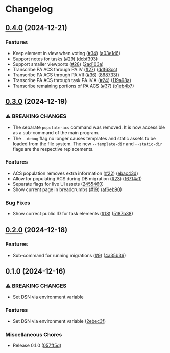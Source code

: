 # Changelog

## [0.4.0](https://github.com/cdriehuys/flight-school/compare/v0.3.0...v0.4.0) (2024-12-21)


### Features

* Keep element in view when voting ([#34](https://github.com/cdriehuys/flight-school/issues/34)) ([a03e1d6](https://github.com/cdriehuys/flight-school/commit/a03e1d66fab0b7b8a22b562e8dc2dac6ad150a5c))
* Support notes for tasks ([#29](https://github.com/cdriehuys/flight-school/issues/29)) ([dcbf393](https://github.com/cdriehuys/flight-school/commit/dcbf39317d068d23b30bcfbde485d18c1aa888ae))
* Support smaller viewports ([#28](https://github.com/cdriehuys/flight-school/issues/28)) ([2ad103a](https://github.com/cdriehuys/flight-school/commit/2ad103ac5478f85f74991d67c8e89b17ec5023d5))
* Transcribe PA ACS through PA.IV ([#27](https://github.com/cdriehuys/flight-school/issues/27)) ([ddf63cc](https://github.com/cdriehuys/flight-school/commit/ddf63cc49c2cc53deb1b20b7bfc373fa33d68634))
* Transcribe PA ACS through PA.VII ([#36](https://github.com/cdriehuys/flight-school/issues/36)) ([868733f](https://github.com/cdriehuys/flight-school/commit/868733f94c5af11bb25d731899eb564b38c55908))
* Transcribe PA ACS through task PA.IV.A ([#24](https://github.com/cdriehuys/flight-school/issues/24)) ([119a98a](https://github.com/cdriehuys/flight-school/commit/119a98a88dadd042e7fc765af0851eadf9c17818))
* Transcribe remaining portions of PA ACS ([#37](https://github.com/cdriehuys/flight-school/issues/37)) ([b1eb4b7](https://github.com/cdriehuys/flight-school/commit/b1eb4b7ec3c8b67653f02c3f122016b415dada5e))

## [0.3.0](https://github.com/cdriehuys/flight-school/compare/v0.2.0...v0.3.0) (2024-12-19)


### ⚠ BREAKING CHANGES

* The separate `populate-acs` command was removed. It is now accessible as a sub-command of the main program.
* The `--debug` flag no longer causes templates and static assets to be loaded from the file system. The new `--template-dir` and `--static-dir` flags are the respective replacements.

### Features

* ACS population removes extra information ([#22](https://github.com/cdriehuys/flight-school/issues/22)) ([ebac43d](https://github.com/cdriehuys/flight-school/commit/ebac43d11d632aca79c2d7af2909d550f07ee44e))
* Allow for populating ACS during DB migration ([#23](https://github.com/cdriehuys/flight-school/issues/23)) ([f6714a1](https://github.com/cdriehuys/flight-school/commit/f6714a1c09a176f8e58793a5861a12022d6fa6be))
* Separate flags for live UI assets ([2455460](https://github.com/cdriehuys/flight-school/commit/2455460afa0e19ed22151364d9d0d884bfd41f7b))
* Show current page in breadcrumbs ([#19](https://github.com/cdriehuys/flight-school/issues/19)) ([af6eb90](https://github.com/cdriehuys/flight-school/commit/af6eb90b7623bff95f632fd09aeba01662be011a))


### Bug Fixes

* Show correct public ID for task elements ([#18](https://github.com/cdriehuys/flight-school/issues/18)) ([5187b38](https://github.com/cdriehuys/flight-school/commit/5187b3875d85a30990408a901182723c713a7bb9))

## [0.2.0](https://github.com/cdriehuys/flight-school/compare/v0.1.0...v0.2.0) (2024-12-18)


### Features

* Sub-command for running migrations ([#9](https://github.com/cdriehuys/flight-school/issues/9)) ([4a35b36](https://github.com/cdriehuys/flight-school/commit/4a35b36a28025a940ffe7b0df709794c83f71b95))

## 0.1.0 (2024-12-16)


### ⚠ BREAKING CHANGES

* Set DSN via environment variable

### Features

* Set DSN via environment variable ([2ebec3f](https://github.com/cdriehuys/flight-school/commit/2ebec3fe1f7e68a25b8d59ed4713156ea5daca9a))


### Miscellaneous Chores

* Release 0.1.0 ([057ff5d](https://github.com/cdriehuys/flight-school/commit/057ff5dd8f85eacdae2879faa84d3d4958f8ec6a))
